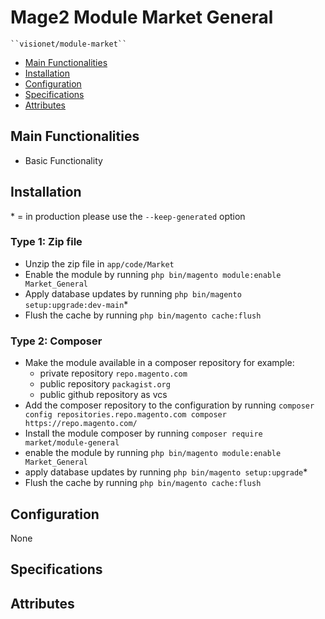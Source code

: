 # Mage2 Module Market General

    ``visionet/module-market``

 - [Main Functionalities](#markdown-header-main-functionalities)
 - [Installation](#markdown-header-installation)
 - [Configuration](#markdown-header-configuration)
 - [Specifications](#markdown-header-specifications)
 - [Attributes](#markdown-header-attributes)


## Main Functionalities
   - Basic Functionality

## Installation
\* = in production please use the `--keep-generated` option

### Type 1: Zip file

 - Unzip the zip file in `app/code/Market`
 - Enable the module by running `php bin/magento module:enable Market_General`
 - Apply database updates by running `php bin/magento setup:upgrade:dev-main`\*
 - Flush the cache by running `php bin/magento cache:flush`

### Type 2: Composer

 - Make the module available in a composer repository for example:
    - private repository `repo.magento.com`
    - public repository `packagist.org`
    - public github repository as vcs
 - Add the composer repository to the configuration by running `composer config repositories.repo.magento.com composer https://repo.magento.com/`
 - Install the module composer by running `composer require market/module-general`
 - enable the module by running `php bin/magento module:enable Market_General`
 - apply database updates by running `php bin/magento setup:upgrade`\*
 - Flush the cache by running `php bin/magento cache:flush`


## Configuration

None


## Specifications




## Attributes



